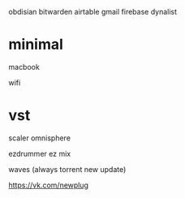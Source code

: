 obdisian
bitwarden
airtable
gmail
firebase
dynalist


# minimal
macbook

wifi

# vst
scaler
omnisphere

ezdrummer
ez mix

waves (always torrent new update)


https://vk.com/newplug
